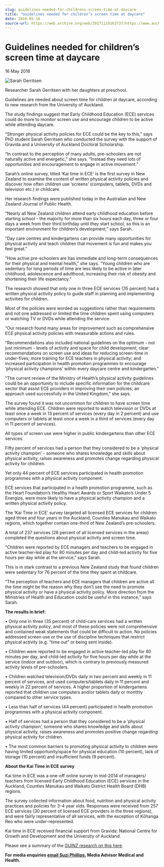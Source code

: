 ```yaml
---
slug: guidelines-needed-for-childrens-screen-time-at-daycare
title: "Guidelines needed for children’s screen time at daycare"
date: 2016-05-16
source-url: https://web.archive.org/web/20171119163737/https://www.auckland.ac.nz/en/about/news-events-and-notices/news/news-2016/05/guidelines-needed-for-childrens-screen-time.html
---
```

Guidelines needed for children’s screen time at daycare
=======================================================

16 May 2016

![Sarah Gerritsen](https://www.auckland.ac.nz/en/about/news-events-and-notices/news/news-2016/05/guidelines-needed-for-childrens-screen-time/_jcr_content/par/textimage/image.img.jpg/1463353315588.jpg "Sarah Gerritsen")

Researcher Sarah Gerritsen with her daughters at preschool.

Guidelines are needed about screen time for children at daycare, according to new research from the University of Auckland.

The study findings suggest that Early Childhood Education (ECE) services could do more to monitor screen use and encourage children to be active while attending daycare.

“Stronger physical activity policies for ECE could be the key to this,” says PhD student Sarah Gerritsen who conducted the survey with the support of Gravida and a University of Auckland Doctoral Scholarship.

“In contrast to the perception of many adults, pre-schoolers are not naturally active and energetic,” she says. “Instead they need lots of opportunities and encouragement to engage in active movement.”

Sarah’s online survey, titled ‘Kai time in ECE’ is the first survey in New Zealand to examine the content of written physical activity policies and discover how often children use ‘screens’ (computers, tablets, DVDs and television etc.) in childcare.

Her research findings were published today in the Australian and New Zealand Journal of Public Health.

“Nearly all New Zealand children attend early childhood education before starting school - the majority for more than six hours each day, three or four days a week from their third birthday until they start school, so this is an important environment for children’s development,” says Sarah.

“Day care centres and kindergartens can provide many opportunities for physical activity and teach children that movement is fun and makes you feel great.”

“How active pre-schoolers are has immediate and long-term consequences for their physical and mental health,” she says. “Young children who are sedentary for long periods of time are less likely to be active in later childhood, adolescence and adulthood, increasing their risk of obesity and shortening their life expectancy.”

The research showed that only one in three ECE services (35 percent) had a written physical activity policy to guide staff in planning and implementing activities for children.

Most of the policies were worded as suggestions rather than requirements and not one addressed or limited the time children spent using computers or watching TV or DVDs while attending the service.

“Our research found many areas for improvement such as comprehensive ECE physical activity policies with measurable actions and rules.

“Recommendations also included national guidelines on the optimum - not just minimum - levels of activity and space for child development; clear recommendations on screen use and ideas for reducing screen-time in under-fives; more training for ECE teachers in physical activity; and increased participation in health promotion programmes to encourage ‘physical activity champions’ within every daycare centre and kindergarten.”

“The current review of the Ministry of Health’s physical activity guidelines could be an opportunity to include specific information for the childcare sector that assist ECE providers in improving their own policies; an approach used successfully in the United Kingdom,” she says.

The survey found it was not uncommon for children to have screen time while attending ECE. Children were reported to watch television or DVDs at least once a week in 13 percent of services (every day in 2 percent) and use computers or tablets at least once a week in a third of services (every day in 11 percent of services).

All types of screen use were higher in public kindergartens than other ECE services.

Fifty percent of services had a person that they considered to be a ‘physical activity champion’ - someone who shares knowledge and skills about physical activity, raises awareness and promotes change regarding physical activity for children.

Yet only 44 percent of ECE services participated in health promotion programmes with a physical activity component.

ECE services that participated in a health promotion programme, such as the Heart Foundation’s Healthy Heart Awards or Sport Waikato’s Under 5 Energize, were more likely to have a physical activity champion and a written physical activity policy.

The ‘Kai Time in ECE’ survey targeted all licensed ECE services for children aged three and four years in the Auckland, Counties Manukau and Waikato regions, which together contain one-third of New Zealand’s pre-schoolers.

A total of 237 services (28 percent of all licensed services in the areas) completed the questions about physical activity and screen time.

“Children were reported by ECE managers and teachers to be engaged in active teacher-led play for 80 minutes per day and child-led activity for five hours per day while at the service,” says Sarah.

This is in stark contrast to a previous New Zealand study that found children were sedentary for 76 percent of the time they spent at childcare.

“The perception of teachers and ECE managers that children are active all the time might be the reason why they don’t see the need to promote physical activity or have a physical activity policy. More direction from the Ministries of Health and Education could be useful in this instance,” says Sarah.

**The results in brief:**

• Only one in three (35 percent) of child-care services had a written physical activity policy, and most of these policies were not comprehensive and contained weak statements that could be difficult to action. No policies addressed screen use or the use of discipline techniques that restrict physical activity (e.g. “time out” or being sent inside).

• Children were reported to be engaged in active teacher-led play for 80 minutes per day, and child-led activity for five hours per day while at the service (indoor and outdoor), which is contrary to previously measured activity levels of pre-schoolers.

• Children watched television/DVDs daily in two percent and weekly in 11 percent of services, and used computers/tablets daily in 11 percent and weekly in 22 percent of services. A higher proportion of kindergartens reported that children use computers and/or tablets daily or monthly compared to other service types.

• Less than half of services (44 percent) participated in health promotion programmes with a physical activity component.

• Half of services had a person that they considered to be a ‘physical activity champion’, someone who shares knowledge and skills about physical activity, raises awareness and promotes positive change regarding physical activity for children.

• The most common barriers to promoting physical activity to children were having limited opportunity/space for physical education (10 percent), lack of storage (10 percent) and insufficient funds (9 percent).

**About the Kai Time in ECE survey**

Kai time in ECE was a one-off online survey in mid-2014 of managers/ teachers from licensed Early Childhood Education (ECE) services in the Auckland, Counties Manukau and Waikato District Health Board (DHB) regions.

The survey collected information about food, nutrition and physical activity practices and policies for 3-4 year olds. Responses were received from 257 ECE services (30 percent of licensed ECE providers in the three regions), and were fairly representative of all services, with the exception of Kōhanga Reo who were under-represented.

Kai time in ECE received financial support from Gravida: National Centre for Growth and Development and the University of Auckland.

Please see a summary of the [GUINZ research on this here](https://cdn.auckland.ac.nz/assets/growingup/research-findings-impact/KaiTime_Physical_Activity_and_Screen_Time_summary.pdf).

**For media enquiries [email Suzi Phillips](mailto:s.phillips@auckland.ac.nz), Media Advisor Medical and Health.**